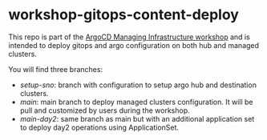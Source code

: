 
# workshop-gitops-content-deploy

This repo is part of the [ArgoCD Managing Infrastructure workshop](https://romerobu.github.io/manual-workshop-infra/manual-workshop-infra/index.html) and is intended to deploy gitops and argo configuration on both hub and managed clusters. 

You will find three branches:

- _setup-sno_: branch with configuration to setup argo hub and destination clusters.
- _main_: main branch to deploy managed clusters configuration. It will be pull and customized by users during the workshop.
- _main-day2_: same branch as main but with an additional application set to deploy day2 operations using ApplicationSet.
